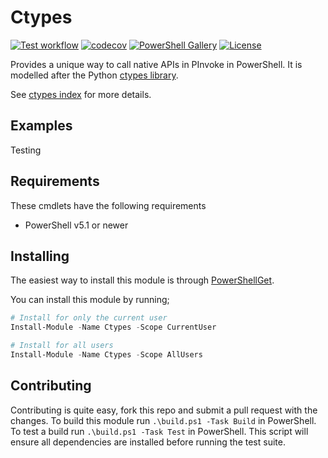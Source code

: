 # Ctypes

[![Test workflow](https://github.com/jborean93/PowerShell-ctypes/workflows/Test%20Ctypes/badge.svg)](https://github.com/jborean93/PowerShell-ctypes/actions/workflows/ci.yml)
[![codecov](https://codecov.io/gh/jborean93/PowerShell-Ctypes/branch/main/graph/badge.svg?token=b51IOhpLfQ)](https://codecov.io/gh/jborean93/PowerShell-Ctypes)
[![PowerShell Gallery](https://img.shields.io/powershellgallery/dt/Ctypes.svg)](https://www.powershellgallery.com/packages/Ctypes)
[![License](https://img.shields.io/badge/license-MIT-blue.svg)](https://github.com/jborean93/PowerShell-ctypes/blob/main/LICENSE)

Provides a unique way to call native APIs in PInvoke in PowerShell.
It is modelled after the Python [ctypes library](https://docs.python.org/3/library/ctypes.html).

See [ctypes index](docs/en-US/Ctypes.md) for more details.

## Examples

Testing

## Requirements

These cmdlets have the following requirements

* PowerShell v5.1 or newer

## Installing

The easiest way to install this module is through [PowerShellGet](https://docs.microsoft.com/en-us/powershell/gallery/overview).

You can install this module by running;

```powershell
# Install for only the current user
Install-Module -Name Ctypes -Scope CurrentUser

# Install for all users
Install-Module -Name Ctypes -Scope AllUsers
```

## Contributing

Contributing is quite easy, fork this repo and submit a pull request with the changes.
To build this module run `.\build.ps1 -Task Build` in PowerShell.
To test a build run `.\build.ps1 -Task Test` in PowerShell.
This script will ensure all dependencies are installed before running the test suite.
